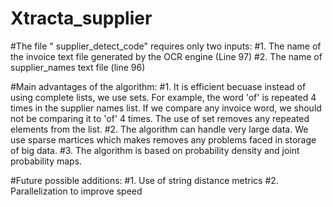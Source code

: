 # Xtracta_supplier
#The file " supplier_detect_code" requires only two inputs: 
#1. The name of the invoice text file generated by the OCR engine (Line 97)
#2. The name of supplier_names text file (line 96)


#Main advantages of the algorithm: 
#1. It is efficient becuase instead of using complete lists, we use sets. For example, the word 'of' is repeated 4 times in the supplier names list. If we compare any invoice word, we should not be comparing it to 'of' 4 times. The use of set removes any repeated elements from the list. 
#2. The algorithm can handle very large data. We use sparse martices which makes removes any problems faced in storage of big data. 
#3. The algorithm is based on probability density and joint probability maps.  

#Future possible additions: 
#1. Use of string distance metrics 
#2. Parallelization to improve speed 
